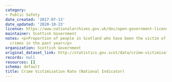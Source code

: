 ```yaml
---
category:
- Public Safety
date_created: '2017-07-13'
date_updated: '2020-10-23'
license: https://www.nationalarchives.gov.uk/doc/open-government-licence/version/3/
maintainer: Scottish Government
notes: <p>Proportion of people in Scotland who have been the victim of one or more
  crimes in the past year</p>
organization: Scottish Government
original_dataset_link: http://statistics.gov.scot/data/crime-victimisation-rate-national-indicator
records: null
resources: []
schema: default
title: Crime Victimisation Rate (National Indicator)
---
```

